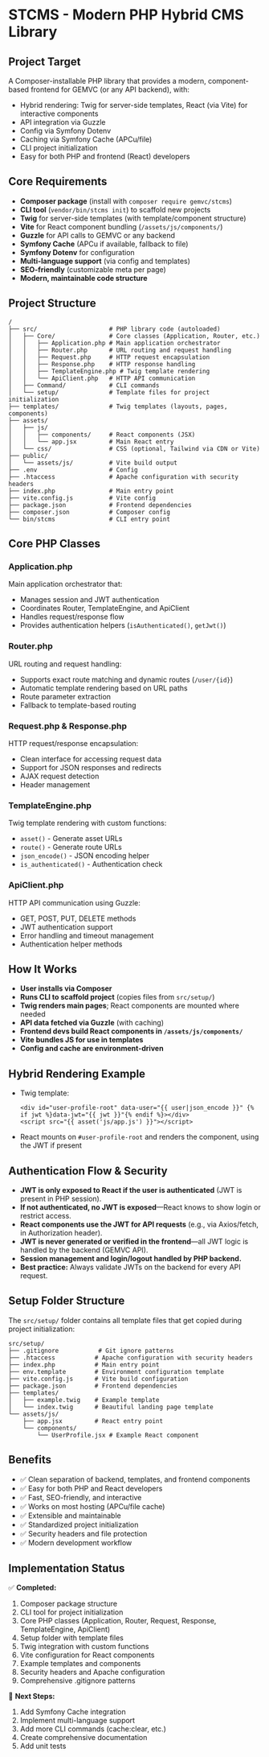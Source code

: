 # STCMS - Modern PHP Hybrid CMS Library

## Project Target

A Composer-installable PHP library that provides a modern, component-based frontend for GEMVC (or any API backend), with:
- Hybrid rendering: Twig for server-side templates, React (via Vite) for interactive components
- API integration via Guzzle
- Config via Symfony Dotenv
- Caching via Symfony Cache (APCu/file)
- CLI project initialization
- Easy for both PHP and frontend (React) developers

## Core Requirements

- **Composer package** (install with `composer require gemvc/stcms`)
- **CLI tool** (`vendor/bin/stcms init`) to scaffold new projects
- **Twig** for server-side templates (with template/component structure)
- **Vite** for React component bundling (`/assets/js/components/`)
- **Guzzle** for API calls to GEMVC or any backend
- **Symfony Cache** (APCu if available, fallback to file)
- **Symfony Dotenv** for configuration
- **Multi-language support** (via config and templates)
- **SEO-friendly** (customizable meta per page)
- **Modern, maintainable code structure**

## Project Structure

```
/
├── src/                    # PHP library code (autoloaded)
│   ├── Core/               # Core classes (Application, Router, etc.)
│   │   ├── Application.php # Main application orchestrator
│   │   ├── Router.php      # URL routing and request handling
│   │   ├── Request.php     # HTTP request encapsulation
│   │   ├── Response.php    # HTTP response handling
│   │   ├── TemplateEngine.php # Twig template rendering
│   │   └── ApiClient.php   # HTTP API communication
│   ├── Command/            # CLI commands
│   └── setup/              # Template files for project initialization
├── templates/              # Twig templates (layouts, pages, components)
├── assets/
│   ├── js/
│   │   ├── components/     # React components (JSX)
│   │   └── app.jsx         # Main React entry
│   └── css/                # CSS (optional, Tailwind via CDN or Vite)
├── public/
│   └── assets/js/          # Vite build output
├── .env                    # Config
├── .htaccess               # Apache configuration with security headers
├── index.php               # Main entry point
├── vite.config.js          # Vite config
├── package.json            # Frontend dependencies
├── composer.json           # Composer config
└── bin/stcms               # CLI entry point
```

## Core PHP Classes

### Application.php
Main application orchestrator that:
- Manages session and JWT authentication
- Coordinates Router, TemplateEngine, and ApiClient
- Handles request/response flow
- Provides authentication helpers (`isAuthenticated()`, `getJwt()`)

### Router.php
URL routing and request handling:
- Supports exact route matching and dynamic routes (`/user/{id}`)
- Automatic template rendering based on URL paths
- Route parameter extraction
- Fallback to template-based routing

### Request.php & Response.php
HTTP request/response encapsulation:
- Clean interface for accessing request data
- Support for JSON responses and redirects
- AJAX request detection
- Header management

### TemplateEngine.php
Twig template rendering with custom functions:
- `asset()` - Generate asset URLs
- `route()` - Generate route URLs
- `json_encode()` - JSON encoding helper
- `is_authenticated()` - Authentication check

### ApiClient.php
HTTP API communication using Guzzle:
- GET, POST, PUT, DELETE methods
- JWT authentication support
- Error handling and timeout management
- Authentication helper methods

## How It Works

- **User installs via Composer**
- **Runs CLI to scaffold project** (copies files from `src/setup/`)
- **Twig renders main pages**; React components are mounted where needed
- **API data fetched via Guzzle** (with caching)
- **Frontend devs build React components in `/assets/js/components/`**
- **Vite bundles JS for use in templates**
- **Config and cache are environment-driven**

## Hybrid Rendering Example

- Twig template:
  ```twig
  <div id="user-profile-root" data-user="{{ user|json_encode }}" {% if jwt %}data-jwt="{{ jwt }}"{% endif %}></div>
  <script src="{{ asset('js/app.js') }}"></script>
  ```
- React mounts on `#user-profile-root` and renders the component, using the JWT if present

## Authentication Flow & Security
- **JWT is only exposed to React if the user is authenticated** (JWT is present in PHP session).
- **If not authenticated, no JWT is exposed**—React knows to show login or restrict access.
- **React components use the JWT for API requests** (e.g., via Axios/fetch, in Authorization header).
- **JWT is never generated or verified in the frontend**—all JWT logic is handled by the backend (GEMVC API).
- **Session management and login/logout handled by PHP backend.**
- **Best practice:** Always validate JWTs on the backend for every API request.

## Setup Folder Structure

The `src/setup/` folder contains all template files that get copied during project initialization:

```
src/setup/
├── .gitignore           # Git ignore patterns
├── .htaccess           # Apache configuration with security headers
├── index.php           # Main entry point
├── env.template        # Environment configuration template
├── vite.config.js      # Vite build configuration
├── package.json        # Frontend dependencies
├── templates/
│   ├── example.twig    # Example template
│   └── index.twig      # Beautiful landing page template
└── assets/js/
    ├── app.jsx         # React entry point
    └── components/
        └── UserProfile.jsx # Example React component
```

## Benefits

- ✅ Clean separation of backend, templates, and frontend components
- ✅ Easy for both PHP and React developers
- ✅ Fast, SEO-friendly, and interactive
- ✅ Works on most hosting (APCu/file cache)
- ✅ Extensible and maintainable
- ✅ Standardized project initialization
- ✅ Security headers and file protection
- ✅ Modern development workflow

## Implementation Status

✅ **Completed:**
1. Composer package structure
2. CLI tool for project initialization
3. Core PHP classes (Application, Router, Request, Response, TemplateEngine, ApiClient)
4. Setup folder with template files
5. Twig integration with custom functions
6. Vite configuration for React components
7. Example templates and components
8. Security headers and Apache configuration
9. Comprehensive .gitignore patterns

🔄 **Next Steps:**
1. Add Symfony Cache integration
2. Implement multi-language support
3. Add more CLI commands (cache:clear, etc.)
4. Create comprehensive documentation
5. Add unit tests 